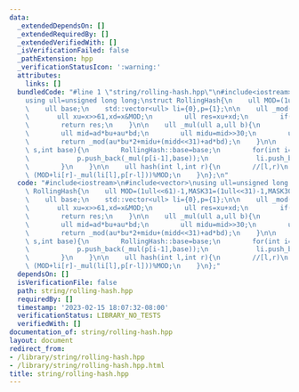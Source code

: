 ```yaml
---
data:
  _extendedDependsOn: []
  _extendedRequiredBy: []
  _extendedVerifiedWith: []
  _isVerificationFailed: false
  _pathExtension: hpp
  _verificationStatusIcon: ':warning:'
  attributes:
    links: []
  bundledCode: "#line 1 \"string/rolling-hash.hpp\"\n#include<iostream>\n#include<vector>\n\
    using ull=unsigned long long;\nstruct RollingHash{\n    ull MOD=(1ull<<61)-1,MASK31=(1ull<<31)-1,MASK30=(1ull<<30)-1;\n\
    \    ull base;\n    std::vector<ull> li={0},p={1};\n\n    ull _mod(ull x){\n \
    \       ull xu=x>>61,xd=x&MOD;\n        ull res=xu+xd;\n        if(res>=MOD)res-=MOD;\n\
    \        return res;\n    }\n\n    ull _mul(ull a,ull b){\n        ull au=a>>31,ad=a&MASK31,bu=b>>31,bd=b&MASK31;\n\
    \        ull mid=ad*bu+au*bd;\n        ull midu=mid>>30;\n        ull midd=mid&MASK30;\n\
    \        return _mod(au*bu*2+midu+(midd<<31)+ad*bd);\n    }\n\n    RollingHash(std::string\
    \ s,int base){\n        RollingHash::base=base;\n        for(int i=1;i<=s.size();i++){\n\
    \            p.push_back(_mul(p[i-1],base));\n            li.push_back((_mul(li[i-1],base)+s[i-1])%MOD);\n\
    \        }\n    }\n\n    ull hash(int l,int r){\n        //[l,r)\n        return\
    \ (MOD+li[r]-_mul(li[l],p[r-l]))%MOD;\n    }\n};\n"
  code: "#include<iostream>\n#include<vector>\nusing ull=unsigned long long;\nstruct\
    \ RollingHash{\n    ull MOD=(1ull<<61)-1,MASK31=(1ull<<31)-1,MASK30=(1ull<<30)-1;\n\
    \    ull base;\n    std::vector<ull> li={0},p={1};\n\n    ull _mod(ull x){\n \
    \       ull xu=x>>61,xd=x&MOD;\n        ull res=xu+xd;\n        if(res>=MOD)res-=MOD;\n\
    \        return res;\n    }\n\n    ull _mul(ull a,ull b){\n        ull au=a>>31,ad=a&MASK31,bu=b>>31,bd=b&MASK31;\n\
    \        ull mid=ad*bu+au*bd;\n        ull midu=mid>>30;\n        ull midd=mid&MASK30;\n\
    \        return _mod(au*bu*2+midu+(midd<<31)+ad*bd);\n    }\n\n    RollingHash(std::string\
    \ s,int base){\n        RollingHash::base=base;\n        for(int i=1;i<=s.size();i++){\n\
    \            p.push_back(_mul(p[i-1],base));\n            li.push_back((_mul(li[i-1],base)+s[i-1])%MOD);\n\
    \        }\n    }\n\n    ull hash(int l,int r){\n        //[l,r)\n        return\
    \ (MOD+li[r]-_mul(li[l],p[r-l]))%MOD;\n    }\n};"
  dependsOn: []
  isVerificationFile: false
  path: string/rolling-hash.hpp
  requiredBy: []
  timestamp: '2023-02-15 18:07:32-08:00'
  verificationStatus: LIBRARY_NO_TESTS
  verifiedWith: []
documentation_of: string/rolling-hash.hpp
layout: document
redirect_from:
- /library/string/rolling-hash.hpp
- /library/string/rolling-hash.hpp.html
title: string/rolling-hash.hpp
---
```

